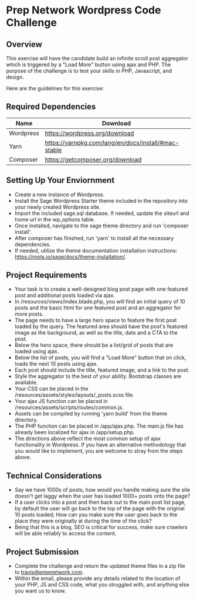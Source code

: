 # Prep Network Wordpress Code Challenge

## Overview

This exercise will have the candidate build an infinite scroll post aggregator which is triggered by a "Load More" button using ajax and PHP. The purpose of the challenge is to test your skills in PHP, Javascript, and design.

Here are the guidelines for this exercise:

## Required Dependencies

| Name      | Download                                             |
| --------- | ---------------------------------------------------- |
| Wordpress | https://wordpress.org/download                       |
| Yarn      | https://yarnpkg.com/lang/en/docs/install/#mac-stable |
| Composer  | https://getcomposer.org/download                     |

## Setting Up Your Enviornment

-   Create a new instance of Wordpress.
-   Install the Sage Wordpress Starter theme included in the repository into your newly created Wordpress site.
-   Import the included sage.sql database. If needed, update the siteurl and home url in the wp_options table.
-   Once installed, navigate to the sage theme directory and run 'composer install'.
-   After composer has finished, run 'yarn' to install all the necessary dependencies.
-   If needed, utilize the theme documentation installation instructions: https://roots.io/sage/docs/theme-installation/.

## Project Requirements

-   Your task is to create a well-designed blog post page with one featured post and additional posts loaded via ajax.
-   In /resources/views/index.blade.php, you will find an initial query of 10 posts and the basic html for one featured post and an aggregator for more posts.
-   The page needs to have a large hero space to feature the first post loaded by the query. The featured area should have the post's featured image as the background, as well as the title, date and a CTA to the post.
-   Below the hero space, there should be a list/grid of posts that are loaded using ajax.
-   Below the list of posts, you will find a "Load More" button that on click, loads the next 10 posts using ajax.
-   Each post should include the title, featured image, and a link to the post.
-   Style the aggregator to the best of your ability. Bootstrap classes are available.
-   Your CSS can be placed in the /resources/assets/styles/layouts/\_posts.scss file.
-   Your ajax JS function can be placed in /resources/assets/scripts/routes/common.js.
-   Assets can be compiled by running 'yarn build' from the theme directory.
-   The PHP function can be placed in /app/ajax.php. The main.js file has already been localized for ajax in /app/setup.php.
-   The directions above reflect the most common setup of ajax functionality in Wordpress. If you have an alternative methodology that you would like to implement, you are welcome to stray from the steps above.

## Technical Considerations

-   Say we have 1000s of posts, how would you handle making sure the site doesn't get laggy when the user has loaded 1000+ posts onto the page?
-   If a user clicks into a post and then back out to the main post list page, by default the user will go back to the top of the page with the original 10 posts loaded; How can you make sure the user goes back to the place they were originally at during the time of the click?
-   Being that this is a blog, SEO is critical for success, make sure crawlers will be able reliably to access the content.

## Project Submission

-   Complete the challenge and return the updated theme files in a zip file to travis@prepnetwork.com.
-   Within the email, please provide any details related to the location of your PHP, JS and CSS code, what you struggled with, and anything else you want us to know.
